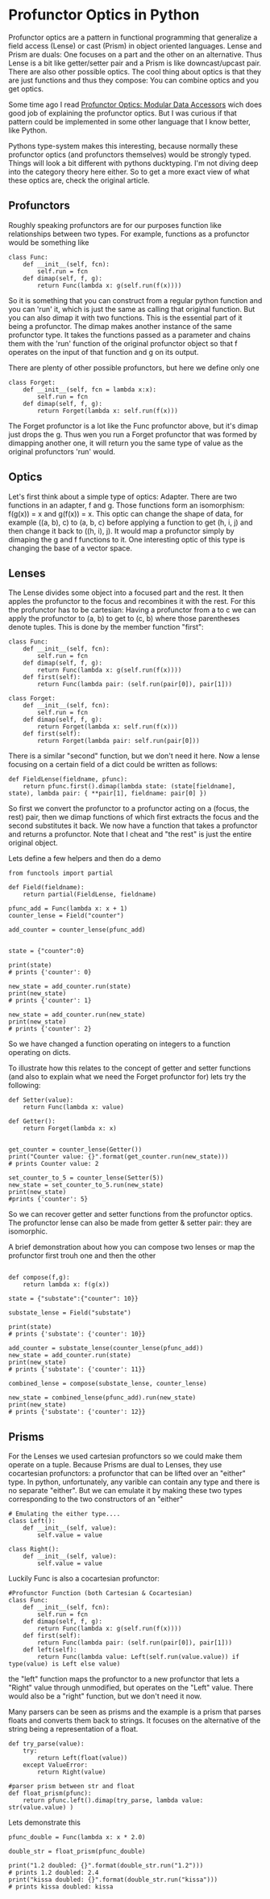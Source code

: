 Profunctor Optics in Python
================================
Profunctor optics are a pattern in functional programming that generalize a field access (Lense) or cast (Prism) in object oriented languages. Lense and Prism are duals: One focuses on a part and the other on an alternative.
Thus Lense is a bit like getter/setter pair and a Prism is like downcast/upcast pair. There are also other possible optics.
The cool thing about optics is that they are just functions and thus they compose: You can combine optics and you get optics.

Some time ago I read [Profunctor Optics: Modular Data Accessors](https://arxiv.org/abs/1703.10857) wich does good job of explaining the profunctor optics.
But I was curious if that pattern could be implemented in some other language that I know better, like Python.

Pythons type-system makes this interesting, because normally these profunctor optics (and profunctors themselves) would be strongly typed.
Things will look a bit different with pythons ducktyping. I'm not diving deep into the category theory here either. So to get a more exact
view of what these optics are, check the original article.

Profunctors
----------------
Roughly speaking profunctors are for our purposes function like relationships between two types.
For example, functions as a profunctor would be something like

~~~
class Func:
	def __init__(self, fcn):
		self.run = fcn
	def dimap(self, f, g):
		return Func(lambda x: g(self.run(f(x))))
~~~

So it is something that you can construct from a regular python function and you can 'run' it, which is just the same as calling that original function.
But you can also dimap it with two functions. This is the essential part of it being a profunctor. The dimap makes another instance of the same profunctor type.
It takes the functions passed as a parameter and chains them with the 'run' function of the original profunctor object so that 
f operates on the input of that function and g on its output.

There are plenty of other possible profunctors, but here we define only one 

~~~
class Forget:
	def __init__(self, fcn = lambda x:x):
		self.run = fcn
	def dimap(self, f, g):
		return Forget(lambda x: self.run(f(x)))
~~~

The Forget profunctor is a lot like the Func profunctor above, but it's dimap just drops the g. Thus wen you run a Forget profunctor that was formed by dimapping another one,
it will return you the same type of value as the original profunctors 'run' would.

Optics
----------------
Let's first think about a simple type of optics: Adapter. There are two functions in an adapter, f and g. Those functions form an isomorphism: f(g(x)) = x and g(f(x)) = x. This optic can change the shape of data, for example ((a, b), c) to (a, b, c) before applying a function to get (h, i, j) and then change it back to ((h, i), j). It would map a profunctor simply by dimaping the g and f functions to it. One interesting optic of this type is changing the base of a vector space.

Lenses
-----------------
The Lense divides some object into a focused part and the rest. It then apples the profunctor to the focus and recombines it with the rest. For this the profunctor has to be cartesian: Having a profunctor from a to c we can apply the profunctor to (a, b) to get to (c, b) where those parentheses denote tuples. This is done by the member function "first":

~~~
class Func:
	def __init__(self, fcn):
		self.run = fcn
	def dimap(self, f, g):
		return Func(lambda x: g(self.run(f(x))))
	def first(self):
		return Func(lambda pair: (self.run(pair[0]), pair[1]))
		
class Forget:
	def __init__(self, fcn):
		self.run = fcn
	def dimap(self, f, g):
		return Forget(lambda x: self.run(f(x)))
	def first(self):
		return Forget(lambda pair: self.run(pair[0]))
~~~

There is a similar "second" function, but we don't need it here. Now a lense focusing on a certain field of a dict could be written as follows:

~~~
def FieldLense(fieldname, pfunc):
	return pfunc.first().dimap(lambda state: (state[fieldname], state), lambda pair: { **pair[1], fieldname: pair[0] })
~~~

So first we convert the profunctor to a profunctor acting on a (focus, the rest) pair, then we dimap functions of which first extracts the focus and the second substitutes it back. We now have a function that takes a profunctor and returns a profunctor. Note that I cheat and "the rest" is just the entire original object.

Lets define a few helpers and then do a demo

~~~
from functools import partial

def Field(fieldname):
	return partial(FieldLense, fieldname)
	
pfunc_add = Func(lambda x: x + 1)
counter_lense = Field("counter")

add_counter = counter_lense(pfunc_add)


state = {"counter":0}

print(state) 
# prints {'counter': 0}

new_state = add_counter.run(state)
print(new_state)
# prints {'counter': 1}

new_state = add_counter.run(new_state)
print(new_state)
# prints {'counter': 2}
~~~

So we have changed a function operating on integers to a function operating on dicts.

To illustrate how this relates to the concept of getter and setter functions (and also to explain what we need the Forget profunctor for) lets try the following:

~~~
def Setter(value):
	return Func(lambda x: value)

def Getter():
	return Forget(lambda x: x)


get_counter = counter_lense(Getter())
print("Counter value: {}".format(get_counter.run(new_state)))
# prints Counter value: 2

set_counter_to_5 = counter_lense(Setter(5))
new_state = set_counter_to_5.run(new_state)
print(new_state)
#prints {'counter': 5}
~~~

So we can recover getter and setter functions from the profunctor optics. The profunctor lense can also be made from getter & setter pair: they are isomorphic.

A brief demonstration about how you can compose two lenses or map the profunctor first trouh one and then the other

~~~

def compose(f,g):
	return lambda x: f(g(x))
	
state = {"substate":{"counter": 10}}

substate_lense = Field("substate")

print(state)
# prints {'substate': {'counter': 10}}

add_counter = substate_lense(counter_lense(pfunc_add))
new_state = add_counter.run(state)
print(new_state)
# prints {'substate': {'counter': 11}}

combined_lense = compose(substate_lense, counter_lense)

new_state = combined_lense(pfunc_add).run(new_state)
print(new_state)
# prints {'substate': {'counter': 12}}
~~~


Prisms
----------
For the Lenses we used cartesian profunctors so we could make them operate on a tuple. Because Prisms are dual to Lenses, they use cocartesian profunctors: a profunctor that can be lifted over an "either" type. In python, unfortunately, any varible can contain any type and there is no separate "either". But we can emulate it by making these two types corresponding to the two constructors of an "either"

~~~
# Emulating the either type....
class Left():
	def __init__(self, value):
		self.value = value

class Right():
	def __init__(self, value):
		self.value = value
~~~

Luckily Func is also a cocartesian profunctor:

~~~
#Profunctor Function (both Cartesian & Cocartesian)
class Func:
	def __init__(self, fcn):
		self.run = fcn
	def dimap(self, f, g):
		return Func(lambda x: g(self.run(f(x))))
	def first(self):
		return Func(lambda pair: (self.run(pair[0]), pair[1]))
	def left(self):
		return Func(lambda value: Left(self.run(value.value)) if type(value) is Left else value)
~~~

the "left" function maps the profunctor to a new profunctor that lets a "Right" value through unmodified, but operates on the "Left" value. There would also be a "right" function, but we don't need it now.

Many parsers can be seen as prisms and the example is a prism that parses floats and converts them back to strings. It focuses on the alternative of the string being a representation of a float.

~~~
def try_parse(value):
	try:
		return Left(float(value))
	except ValueError:
		return Right(value)

#parser prism between str and float
def float_prism(pfunc):
	return pfunc.left().dimap(try_parse, lambda value: str(value.value) )
~~~

Lets demonstrate this

~~~
pfunc_double = Func(lambda x: x * 2.0)

double_str = float_prism(pfunc_double)

print("1.2 doubled: {}".format(double_str.run("1.2")))
# prints 1.2 doubled: 2.4
print("kissa doubled: {}".format(double_str.run("kissa")))
# prints kissa doubled: kissa
~~~

